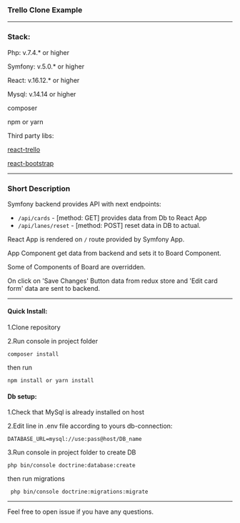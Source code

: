 ### Trello Clone Example

------------------------------------------

### Stack:
Php: v.7.4.* or higher

Symfony: v.5.0.* or higher

React: v.16.12.* or higher 

Mysql: v.14.14 or higher

composer

npm or yarn

Third party libs:

   [react-trello](https://github.com/rcdexta/react-trello)
   
   [react-bootstrap](https://react-bootstrap.netlify.com/)

--------------------------------------

### Short Description

Symfony backend provides API with next endpoints:

 - `/api/cards` - [method: GET] provides data from Db to React App
 - `/api/lanes/reset` - [method: POST] reset data in DB to actual.
 
 React App is rendered on `/` route provided by Symfony App.
 
 App Component get data from backend and sets it to Board Component.
 
 Some of Components of Board are overridden.
 
 On click on 'Save Changes' Button data from redux store 
 and 'Edit card form' data are sent to backend.
  
--------------------------------------

#### Quick Install:

1.Clone repository

2.Run console in project folder

    
    composer install
    
then run
    
    npm install or yarn install


#### Db setup:

1.Check that MySql is already installed on host

2.Edit line in .env file according to yours db-connection:
    
    
    DATABASE_URL=mysql://use:pass@host/DB_name
    
3.Run console in project folder to create DB
    
    
    php bin/console doctrine:database:create
    

then run migrations
    
    
     php bin/console doctrine:migrations:migrate
     
-----------------------------------------------

Feel free to open issue if you have any questions.
